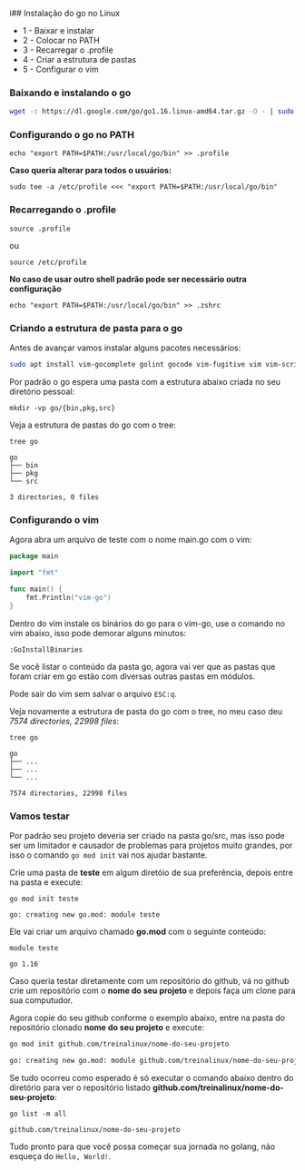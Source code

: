 i## Instalação do go no Linux


- 1 - Baixar e instalar
- 2 - Colocar no PATH
- 3 - Recarregar o .profile
- 4 - Criar a estrutura de pastas
- 5 - Configurar o vim

### Baixando e instalando o go

```bash
wget -c https://dl.google.com/go/go1.16.linux-amd64.tar.gz -O - | sudo tar -xz -C /usr/local
```

### Configurando o go no PATH
```
echo "export PATH=$PATH:/usr/local/go/bin" >> .profile
```

**Caso queria alterar para todos o usuários:**

```
sudo tee -a /etc/profile <<< "export PATH=$PATH:/usr/local/go/bin"
```

### Recarregando o .profile
```
source .profile
```

ou

```
source /etc/profile
```

**No caso de usar outro shell padrão pode ser necessário outra configuração**


```
echo "export PATH=$PATH:/usr/local/go/bin" >> .zshrc
```


### Criando a estrutura de pasta para o go

Antes de avançar vamos instalar alguns pacotes necessários:

```bash
sudo apt install vim-gocomplete golint gocode vim-fugitive vim vim-scripts tree
```

Por padrão o go espera uma pasta com a estrutura abaixo criada no seu diretório pessoal:

```
mkdir -vp go/{bin,pkg,src}
```

Veja a estrutura de pastas do go com o tree:

```
tree go

go
├── bin
├── pkg
└── src

3 directories, 0 files

```


### Configurando o vim

Agora abra um arquivo de teste com o nome main.go com o vim:

```go
package main

import "fmt"

func main() {
	fmt.Println("vim-go")
}
```

Dentro do vim instale os binários do go para o vim-go, use o comando no vim abaixo, isso pode demorar alguns minutos:

```
:GoInstallBinaries
```

Se você listar o conteúdo da pasta go, agora vai ver que as pastas que foram criar em go estão com diversas outras pastas em módulos.


Pode sair do vim sem salvar o arquivo ```ESC:q```.

Veja novamente a estrutura de pasta do go com o tree, no meu caso deu *7574 directories, 22998 files*:

```
tree go

go
├── ...
├── ...
└── ...

7574 directories, 22998 files

```


### Vamos testar

Por padrão seu projeto deveria ser criado na pasta go/src, mas isso pode ser um limitador e causador de problemas para projetos muito grandes, por isso o comando ```go mod init``` vai nos ajudar bastante.

Crie uma pasta de **teste** em algum diretóio de sua preferência, depois entre na pasta e execute:

```
go mod init teste

go: creating new go.mod: module teste
```

Ele vai criar um arquivo chamado **go.mod** com o seguinte conteúdo:

```
module teste

go 1.16
```


Caso queria testar diretamente com um repositório do github, vá no github crie um repositório com o **nome do seu projeto** e depois faça um clone para sua computudor.

Agora copie do seu github conforme o exemplo abaixo, entre na pasta do repositório clonado **nome do seu projeto** e execute: 

```bash
go mod init github.com/treinalinux/nome-do-seu-projeto

go: creating new go.mod: module github.com/treinalinux/nome-do-seu-projeto
```

Se tudo ocorreu como esperado é só executar o comando abaixo dentro do diretório para ver o repositório listado **github.com/treinalinux/nome-do-seu-projeto**:

```
go list -m all

github.com/treinalinux/nome-do-seu-projeto
```

Tudo pronto para que você possa começar sua jornada no golang, não esqueça do ```Hello, World!```.

